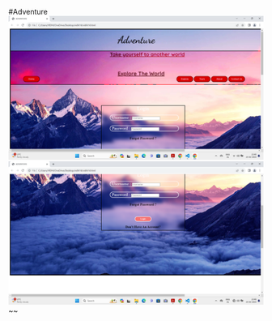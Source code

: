 #Adventure
![Homepage](<Screenshot 2024-02-23 234813.png>) ![Homepage](<Screenshot 2024-02-23 234823.png>)~~